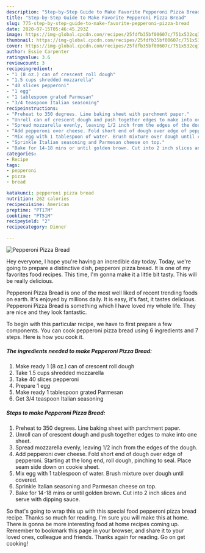 ```yaml
---
description: "Step-by-Step Guide to Make Favorite Pepperoni Pizza Bread"
title: "Step-by-Step Guide to Make Favorite Pepperoni Pizza Bread"
slug: 775-step-by-step-guide-to-make-favorite-pepperoni-pizza-bread
date: 2020-07-15T05:46:45.293Z
image: https://img-global.cpcdn.com/recipes/25fdfb35bf00607c/751x532cq70/pepperoni-pizza-bread-recipe-main-photo.jpg
thumbnail: https://img-global.cpcdn.com/recipes/25fdfb35bf00607c/751x532cq70/pepperoni-pizza-bread-recipe-main-photo.jpg
cover: https://img-global.cpcdn.com/recipes/25fdfb35bf00607c/751x532cq70/pepperoni-pizza-bread-recipe-main-photo.jpg
author: Essie Carpenter
ratingvalue: 3.6
reviewcount: 3
recipeingredient:
- "1 (8 oz.) can of crescent roll dough"
- "1.5 cups shredded mozzarella"
- "40 slices pepperoni"
- "1 egg"
- "1 tablespoon grated Parmesan"
- "3/4 teaspoon Italian seasoning"
recipeinstructions:
- "Preheat to 350 degrees. Line baking sheet with parchment paper."
- "Unroll can of crescent dough and push together edges to make into one sheet."
- "Spread mozzarella evenly, leaving 1/2 inch from the edges of the dough."
- "Add pepperoni over cheese. Fold short end of dough over edge of pepperoni. Starting at the long end, roll dough, pinching to seal. Place seam side down on cookie sheet."
- "Mix egg with 1 tablespoon of water. Brush mixture over dough until covered."
- "Sprinkle Italian seasoning and Parmesan cheese on top."
- "Bake for 14-18 mins or until golden brown. Cut into 2 inch slices and serve with dipping sauce."
categories:
- Recipe
tags:
- pepperoni
- pizza
- bread

katakunci: pepperoni pizza bread 
nutrition: 262 calories
recipecuisine: American
preptime: "PT17M"
cooktime: "PT51M"
recipeyield: "2"
recipecategory: Dinner

---
```



![Pepperoni Pizza Bread](https://img-global.cpcdn.com/recipes/25fdfb35bf00607c/751x532cq70/pepperoni-pizza-bread-recipe-main-photo.jpg)

Hey everyone, I hope you're having an incredible day today. Today, we're going to prepare a distinctive dish, pepperoni pizza bread. It is one of my favorites food recipes. This time, I'm gonna make it a little bit tasty. This will be really delicious.

Pepperoni Pizza Bread is one of the most well liked of recent trending foods on earth. It's enjoyed by millions daily. It is easy, it's fast, it tastes delicious. Pepperoni Pizza Bread is something which I have loved my whole life. They are nice and they look fantastic.




To begin with this particular recipe, we have to first prepare a few components. You can cook pepperoni pizza bread using 6 ingredients and 7 steps. Here is how you cook it.

<!--inarticleads1-->

##### The ingredients needed to make Pepperoni Pizza Bread:

1. Make ready 1 (8 oz.) can of crescent roll dough
1. Take 1.5 cups shredded mozzarella
1. Take 40 slices pepperoni
1. Prepare 1 egg
1. Make ready 1 tablespoon grated Parmesan
1. Get 3/4 teaspoon Italian seasoning




<!--inarticleads2-->

##### Steps to make Pepperoni Pizza Bread:

1. Preheat to 350 degrees. Line baking sheet with parchment paper.
1. Unroll can of crescent dough and push together edges to make into one sheet.
1. Spread mozzarella evenly, leaving 1/2 inch from the edges of the dough.
1. Add pepperoni over cheese. Fold short end of dough over edge of pepperoni. Starting at the long end, roll dough, pinching to seal. Place seam side down on cookie sheet.
1. Mix egg with 1 tablespoon of water. Brush mixture over dough until covered.
1. Sprinkle Italian seasoning and Parmesan cheese on top.
1. Bake for 14-18 mins or until golden brown. Cut into 2 inch slices and serve with dipping sauce.




So that's going to wrap this up with this special food pepperoni pizza bread recipe. Thanks so much for reading. I'm sure you will make this at home. There is gonna be more interesting food at home recipes coming up. Remember to bookmark this page in your browser, and share it to your loved ones, colleague and friends. Thanks again for reading. Go on get cooking!
